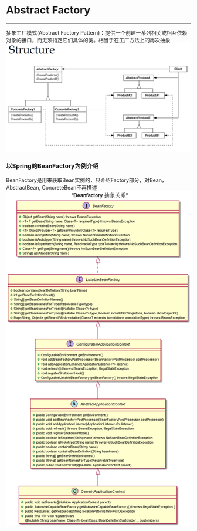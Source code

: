 # Abstract Factory
---
抽象工厂模式(Abstract Factory Pattern)：提供一个创建一系列相关或相互依赖对象的接口，而无须指定它们具体的类。相当于在工厂方法上的再次抽象
![Abstract Factory](../../picture/designpattern/abstractFactory.PNG)
### 以Spring的BeanFactory为例介绍
BeanFactory是用来获取Bean实例的，只介绍Factory部分，对Bean，AbstractBean, ConcreteBean不再描述
![Abstract Factory](../../picture/designpattern/BeanFactroy.png)
